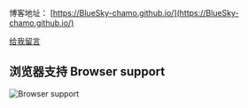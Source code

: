 博客地址： [https://BlueSky-chamo.github.io/](https://BlueSky-chamo.github.io/)

[给我留言](https://BlueSky-chamo.github.io/guestbook/)

## 浏览器支持 Browser support

![Browser support](http://iissnan.com/nexus/next/browser-support.png)
